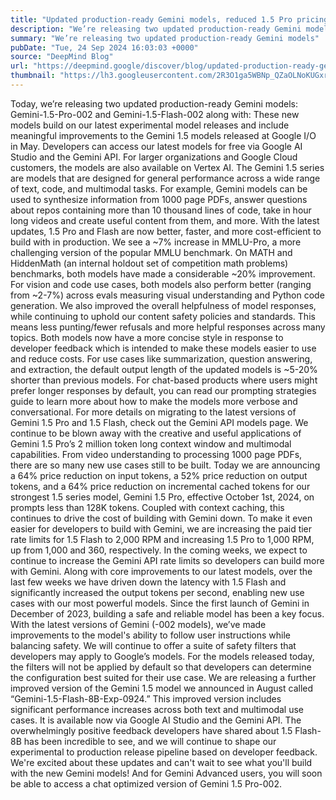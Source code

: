 ```yaml
---
title: "Updated production-ready Gemini models, reduced 1.5 Pro pricing, increased rate limits, and more"
description: "We’re releasing two updated production-ready Gemini models"
summary: "We’re releasing two updated production-ready Gemini models"
pubDate: "Tue, 24 Sep 2024 16:03:03 +0000"
source: "DeepMind Blog"
url: "https://deepmind.google/discover/blog/updated-production-ready-gemini-models-reduced-15-pro-pricing-increased-rate-limits-and-more/"
thumbnail: "https://lh3.googleusercontent.com/2R3O1ga5WBNp_QZaOLNoKUGxrazvc2zwruKj7NU40osSXVuCFBTAzTfRetTu8f9X7CxPtY5U0Qkj-yWeGHcK2VbTP71_2QJSSFhl9Hg9op_APbULtw=w528-h297-n-nu-rw"
---
```


Today, we’re releasing two updated production-ready Gemini models: Gemini-1.5-Pro-002 and Gemini-1.5-Flash-002 along with:
These new models build on our latest experimental model releases and include meaningful improvements to the Gemini 1.5 models released at Google I/O in May. Developers can access our latest models for free via Google AI Studio and the Gemini API. For larger organizations and Google Cloud customers, the models are also available on Vertex AI.
The Gemini 1.5 series are models that are designed for general performance across a wide range of text, code, and multimodal tasks. For example, Gemini models can be used to synthesize information from 1000 page PDFs, answer questions about repos containing more than 10 thousand lines of code, take in hour long videos and create useful content from them, and more.
With the latest updates, 1.5 Pro and Flash are now better, faster, and more cost-efficient to build with in production. We see a ~7% increase in MMLU-Pro, a more challenging version of the popular MMLU benchmark. On MATH and HiddenMath (an internal holdout set of competition math problems) benchmarks, both models have made a considerable ~20% improvement. For vision and code use cases, both models also perform better (ranging from ~2-7%) across evals measuring visual understanding and Python code generation.
We also improved the overall helpfulness of model responses, while continuing to uphold our content safety policies and standards. This means less punting/fewer refusals and more helpful responses across many topics.
Both models now have a more concise style in response to developer feedback which is intended to make these models easier to use and reduce costs. For use cases like summarization, question answering, and extraction, the default output length of the updated models is ~5-20% shorter than previous models. For chat-based products where users might prefer longer responses by default, you can read our prompting strategies guide to learn more about how to make the models more verbose and conversational.
For more details on migrating to the latest versions of Gemini 1.5 Pro and 1.5 Flash, check out the Gemini API models page.
We continue to be blown away with the creative and useful applications of Gemini 1.5 Pro’s 2 million token long context window and multimodal capabilities. From video understanding to processing 1000 page PDFs, there are so many new use cases still to be built. Today we are announcing a 64% price reduction on input tokens, a 52% price reduction on output tokens, and a 64% price reduction on incremental cached tokens for our strongest 1.5 series model, Gemini 1.5 Pro, effective October 1st, 2024, on prompts less than 128K tokens. Coupled with context caching, this continues to drive the cost of building with Gemini down.
To make it even easier for developers to build with Gemini, we are increasing the paid tier rate limits for 1.5 Flash to 2,000 RPM and increasing 1.5 Pro to 1,000 RPM, up from 1,000 and 360, respectively. In the coming weeks, we expect to continue to increase the Gemini API rate limits so developers can build more with Gemini.
Along with core improvements to our latest models, over the last few weeks we have driven down the latency with 1.5 Flash and significantly increased the output tokens per second, enabling new use cases with our most powerful models.
Since the first launch of Gemini in December of 2023, building a safe and reliable model has been a key focus. With the latest versions of Gemini (-002 models), we’ve made improvements to the model's ability to follow user instructions while balancing safety. We will continue to offer a suite of safety filters that developers may apply to Google’s models. For the models released today, the filters will not be applied by default so that developers can determine the configuration best suited for their use case.
We are releasing a further improved version of the Gemini 1.5 model we announced in August called “Gemini-1.5-Flash-8B-Exp-0924.” This improved version includes significant performance increases across both text and multimodal use cases. It is available now via Google AI Studio and the Gemini API.
The overwhelmingly positive feedback developers have shared about 1.5 Flash-8B has been incredible to see, and we will continue to shape our experimental to production release pipeline based on developer feedback.
We're excited about these updates and can't wait to see what you'll build with the new Gemini models! And for Gemini Advanced users, you will soon be able to access a chat optimized version of Gemini 1.5 Pro-002.